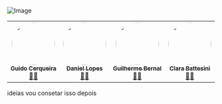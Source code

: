 ![Image](https://github.com/user-attachments/assets/bcfe1b68-3a49-45d9-ac0c-293e3b886cf6)

<table>
  <tr>
    <td align="center"><a href="https://cubos.academy/"><img style="border-radius: 50%;" src="https://ca.slack-edge.com/T02BJRAJH6G-U02BMJ98N68-5e47f31c2a79-512" width="100px;" alt=""/><br /><sub><b>Guido Cerqueira</b></sub></a><br /><a href="https://cubos.academy/" title="Cubos Academy">👨‍💻</a></td>
    <td align="center"><a href="https://cubos.academy/"><img style="border-radius: 50%;" src="https://media.licdn.com/dms/image/D4E03AQG_0i4C04YeYg/profile-displayphoto-shrink_200_200/0/1677773908684?e=1688601600&v=beta&t=D1aefI0DMhoc7NZFvKUMn_LAIGEyEczyFaxUz0Auh6o" width="100px;" alt=""/><br /><sub><b>Daniel Lopes</b></sub></a><br /><a href="https://cubos.academy/" title="Cubos Academy">👨‍💻</a></td>
    <td align="center"><a href="https://cubos.academy/"><img style="border-radius: 50%;" src="https://media.licdn.com/dms/image/C4E03AQG1l_n_4-Bhsg/profile-displayphoto-shrink_200_200/0/1516624005627?e=1688601600&v=beta&t=5nA_EezcbJ068eNefrWeccM-FBUUBnmKWQ7frFCxG9U" width="100px;" alt=""/><br /><sub><b>Guilherme Bernal</b></sub></a><br /><a href="https://cubos.academy/" title="Cubos Academy">👨‍💻</a></td>
	 <td align="center"><a href="https://cubos.academy/"><img style="border-radius: 50%;" src="https://media.licdn.com/dms/image/C4E03AQGp3BsgWtthBg/profile-displayphoto-shrink_200_200/0/1643505110642?e=1688601600&v=beta&t=c_h3BkUr6POLelref_Nzc6AqzJpWTgENueNs9KqmvRM" width="100px;" alt=""/><br /><sub><b>Clara Battesini</b></sub></a><br /><a href="https://cubos.academy/" title="Cubos Academy">👩‍💻</a></td>
    
    
  </tr>
</table>
ideias vou consetar isso depois
